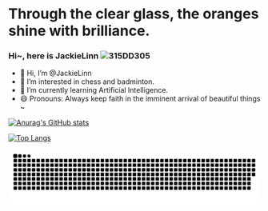 # Through the clear glass, the oranges shine with brilliance.

### Hi~, here is JackieLinn ![315DD305](https://github.com/user-attachments/assets/03c3db72-ecee-44e2-a002-d6f9934bcc7a)

- 👋 Hi, I’m @JackieLinn
- 👀 I’m interested in chess and badminton.
- 🌱 I’m currently learning Artificial Intelligence.
- 😄 Pronouns: Always keep faith in the imminent arrival of beautiful things ~

[![Anurag's GitHub stats](https://github-readme-stats.vercel.app/api?username=JackieLinn&show_icons=true&theme=gruvbox)](https://github.com/anuraghazra/github-readme-stats)

[![Top Langs](https://github-readme-stats.vercel.app/api/top-langs/?username=JackieLinn&layout=donut-vertical&theme=gruvbox&langs_count=10)](https://github.com/anuraghazra/github-readme-stats)

![snake](https://raw.githubusercontent.com/JackieLinn/JackieLinn/output/github-contribution-grid-snake.svg)
